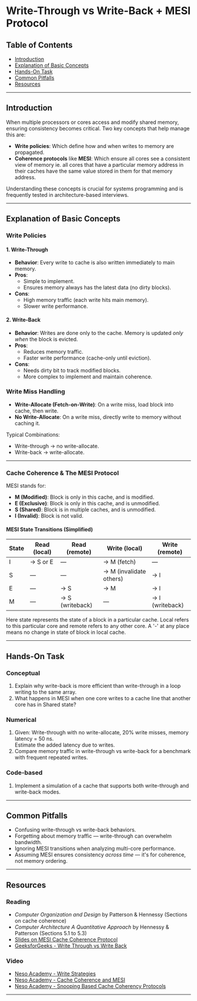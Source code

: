 # Write-Through vs Write-Back + MESI Protocol

## Table of Contents

- [Introduction](#introduction)
- [Explanation of Basic Concepts](#explanation-of-basic-concepts)
- [Hands-On Task](#hands-on-task)
- [Common Pitfalls](#common-pitfalls)
- [Resources](#resources)

---

## Introduction

When multiple processors or cores access and modify shared memory, ensuring consistency becomes critical. Two key concepts that help manage this are:
- **Write policies**: Which define how and when writes to memory are propagated.
- **Coherence protocols** like **MESI**: Which ensure all cores see a consistent view of memory ie. all cores that have a particular memory address in their caches have the same value stored in them for that memory address.

Understanding these concepts is crucial for systems programming and is frequently tested in architecture-based interviews.

---

## Explanation of Basic Concepts

### Write Policies

#### 1. Write-Through

- **Behavior**: Every write to cache is also written immediately to main memory.
- **Pros**:
  - Simple to implement.
  - Ensures memory always has the latest data (no dirty blocks).
- **Cons**:
  - High memory traffic (each write hits main memory).
  - Slower write performance.

#### 2. Write-Back

- **Behavior**: Writes are done only to the cache. Memory is updated *only when* the block is evicted.
- **Pros**:
  - Reduces memory traffic.
  - Faster write performance (cache-only until eviction).
- **Cons**:
  - Needs dirty bit to track modified blocks.
  - More complex to implement and maintain coherence.

### Write Miss Handling

- **Write-Allocate (Fetch-on-Write)**: On a write miss, load block into cache, then write.
- **No Write-Allocate**: On a write miss, directly write to memory without caching it.

Typical Combinations:
- Write-through → no write-allocate.
- Write-back → write-allocate.

---

### Cache Coherence & The MESI Protocol

MESI stands for:

- **M (Modified)**: Block is only in this cache, and is modified.
- **E (Exclusive)**: Block is only in this cache, and is unmodified.
- **S (Shared)**: Block is in multiple caches, and is unmodified.
- **I (Invalid)**: Block is not valid.

#### MESI State Transitions (Simplified)

| State   | Read (local) | Read (remote) | Write (local) | Write (remote) |
|---------|---------------|----------------|----------------|-----------------|
| I       | → S or E      | —              | → M (fetch)    | —               |
| S       | —             | —              | → M (invalidate others) | → I      |
| E       | —             | → S            | → M            | → I             |
| M       | —             | → S (writeback) | —             | → I (writeback) |

Here state represents the state of a block in a particular cache. Local refers to this particular core and remote refers to any other core. A '-' at any place means no change in state of block in local cache.

---

## Hands-On Task

### Conceptual

1. Explain why write-back is more efficient than write-through in a loop writing to the same array.
2. What happens in MESI when one core writes to a cache line that another core has in Shared state?

### Numerical

1. Given: Write-through with no write-allocate, 20% write misses, memory latency = 50 ns.  
   Estimate the added latency due to writes.
2. Compare memory traffic in write-through vs write-back for a benchmark with frequent repeated writes.

### Code-based

1. Implement a simulation of a cache that supports both write-through and write-back modes.

---

## Common Pitfalls

- Confusing write-through vs write-back behaviors.
- Forgetting about memory traffic — write-through can overwhelm bandwidth.
- Ignoring MESI transitions when analyzing multi-core performance.
- Assuming MESI ensures consistency *across time* — it's for coherence, not memory ordering.

---

## Resources

### Reading

- *Computer Organization and Design* by Patterson & Hennessy (Sections on cache coherence)
- *Computer Architecture A Quantitative Approach* by Hennessy & Patterson (Sections 5.1 to 5.3)
- [Slides on MESI Cache Coherence Protocol](https://drive.google.com/file/d/1uhINTi3bbvHosWyJRykt-qB75epmnjj0/view?usp=sharing)
- [GeeksforGeeks - Write Through vs Write Back](https://www.geeksforgeeks.org/write-through-and-write-back-in-cache/)

### Video

- [Neso Academy - Write Strategies](https://youtu.be/1tvW8kzOpSA?si=2yjEcGssuJ8s6NiA)
- [Neso Academy - Cache Coherence and MESI](https://youtu.be/r_ZE1XVT8Ao?si=8EKFxhZivtBQW7kd)
- [Neso Academy - Snooping Based Cache Coherency Protocols](https://youtu.be/YNpaELJZm2c?si=qBtRJS7PZYALvq72)

---
